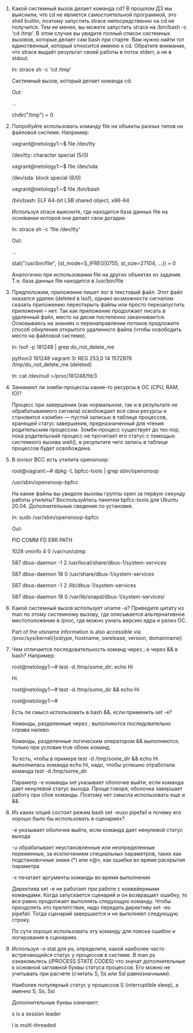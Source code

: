 1. Какой системный вызов делает команда cd? В прошлом ДЗ мы выяснили, что cd не является самостоятельной программой, 
   это shell builtin, поэтому запустить strace непосредственно на cd не получится. Тем не менее, вы можете запустить 
   strace на /bin/bash -c 'cd /tmp'. В этом случае вы увидите полный список системных вызовов, которые делает сам bash 
   при старте. Вам нужно найти тот единственный, который относится именно к cd. Обратите внимание, что strace выдаёт 
   результат своей работы в поток stderr, а не в stdout.
   
   In: strace sh -c 'cd /tmp'
   
   Системный вызов, который делает команда cd:
   
   Out: 
   
   ...
   
   chdir("/tmp")                           = 0
   

2. Попробуйте использовать команду file на объекты разных типов на файловой системе. Например:

	vagrant@netology1:~$ file /dev/tty
	
	/dev/tty: character special (5/0)
	
	vagrant@netology1:~$ file /dev/sda
	
	/dev/sda: block special (8/0)
	
	vagrant@netology1:~$ file /bin/bash
	
	/bin/bash: ELF 64-bit LSB shared object, x86-64
	
   Используя strace выясните, где находится база данных file на основании которой она делает свои догадки.

	In: strace sh -c 'file /dev/tty'
	
	Out: 
    
	...
    
	stat("/usr/bin/file", {st_mode=S_IFREG|0755, st_size=27104, ...}) = 0
	
	Аналогично при использовании file на других объектах из задания.
	Т.е. база данных file находится в /usr/bin/file

3. Предположим, приложение пишет лог в текстовый файл. Этот файл оказался удален (deleted в lsof), однако возможности 
   сигналом сказать приложению переоткрыть файлы или просто перезапустить приложение – нет. Так как приложение продолжает 
   писать в удаленный файл, место на диске постепенно заканчивается. Основываясь на знаниях о перенаправлении потоков 
   предложите способ обнуления открытого удаленного файла (чтобы освободить место на файловой системе).

	In: lsof -p 181248 | grep do_not_delete_me
	
	python3 181248 vagrant 3r REG 253,0 14 1572876 /tmp/do_not_delete_me (deleted)
	
	In: cat /dev/null >/proc/181248/fd/3

4. Занимают ли зомби-процессы какие-то ресурсы в ОС (CPU, RAM, IO)?

	Процесс при завершении (как нормальном, так и в результате не обрабатываемого сигнала) освобождает все свои ресурсы и 
	становится «зомби» — пустой записью в таблице процессов, хранящей статус завершения, предназначенный для чтения 
	родительским процессом. Зомби-процесс существует до тех пор, пока родительский процесс не прочитает его статус с 
	помощью системного вызова wait(), в результате чего запись в таблице процессов будет освобождена.

5. В iovisor BCC есть утилита opensnoop:

	root@vagrant:~# dpkg -L bpfcc-tools | grep sbin/opensnoop
	
	/usr/sbin/opensnoop-bpfcc
	
   На какие файлы вы увидели вызовы группы open за первую секунду работы утилиты? Воспользуйтесь пакетом bpfcc-tools 
   для Ubuntu 20.04. Дополнительные сведения по установке.
   
   In: sudo /usr/sbin/opensnoop-bpfcc

   Out:
   
   PID    COMM               FD ERR PATH
   
   1028   vminfo              4   0 /var/run/utmp
   
   587    dbus-daemon        -1   2 /usr/local/share/dbus-1/system-services
   
   587    dbus-daemon        18   0 /usr/share/dbus-1/system-services
   
   587    dbus-daemon        -1   2 /lib/dbus-1/system-services
   
   587    dbus-daemon        18   0 /var/lib/snapd/dbus-1/system-services/
   
6. Какой системный вызов использует uname -a? Приведите цитату из man по этому системному вызову, где описывается 
   альтернативное местоположение в /proc, где можно узнать версию ядра и релиз ОС.
   
   Part of the utsname information is also accessible  via  /proc/sys/kernel/{ostype, hostname, osrelease, version, domainname}
   
   
7. Чем отличается последовательность команд через ; и через && в bash? Например:

	root@netology1:~# test -d /tmp/some_dir; echo Hi
	
	Hi
	
	root@netology1:~# test -d /tmp/some_dir && echo Hi
	
	root@netology1:~#
	
   Есть ли смысл использовать в bash &&, если применить set -e?
   
   Команды, разделенные через ; выполняются последовательно справа налево.
   
   Команды, разделенные логическим оператором && выполняются, только при условии true обоих команд.
   
   То есть, чтобы в примере test -d /tmp/some_dir && echo Hi выполнилась команда echo Hi, надо, 
   чтобы успешно отработала команда test -d /tmp/some_dir
   
   Параметр -e команды set указывает оболочке выйти, если команда дает ненулевой статус выхода. Проще говоря, оболочка завершает работу 
   при сбое команды. Поэтому нет смысла использовать еще и &&
   
8. Из каких опций состоит режим bash set -euxo pipefail и почему его хорошо было бы использовать в сценариях?

	-e указывает оболочке выйти, если команда дает ненулевой статус выхода
	
	-u обрабатывает неустановленные или неопределенные переменные, за исключением специальных параметров, 
	   таких как подстановочные знаки (*) или «@», как ошибки во время раскрытия параметра
	   
	-x печатает аргументы команды во время выполнения
	
	Директива set -e не работает при работе с конвейерными командами. Когда запускаетcя сценарий и он возвращает ошибку, 
	то все равно продолжает выполнять следующую команду. Чтобы преодолеть это препятствие, надо передать директиву 
	set -eo pipefail. Тогда сценарий завершается и не выполняет следующую строку.
	
	По сути хорошо использовать эту команду для поиска ошибок и логирования в сценариях.

9. Используя -o stat для ps, определите, какой наиболее часто встречающийся статус у процессов в системе. 
   В man ps ознакомьтесь (/PROCESS STATE CODES) что значат дополнительные к основной заглавной буквы статуса процессов. 
   Его можно не учитывать при расчете (считать S, Ss или Ssl равнозначными).
   
   Наиболее популярный статус у процессов S (interruptible sleep), а именно S, Ss, Ssl
   
   Дополнительные буквы означают:
   
   s    is a session leader
   
   l    is multi-threaded
   
  
